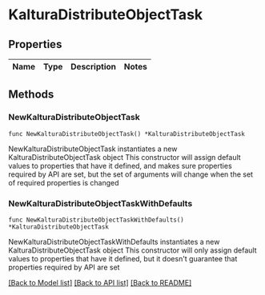 # KalturaDistributeObjectTask

## Properties

Name | Type | Description | Notes
------------ | ------------- | ------------- | -------------

## Methods

### NewKalturaDistributeObjectTask

`func NewKalturaDistributeObjectTask() *KalturaDistributeObjectTask`

NewKalturaDistributeObjectTask instantiates a new KalturaDistributeObjectTask object
This constructor will assign default values to properties that have it defined,
and makes sure properties required by API are set, but the set of arguments
will change when the set of required properties is changed

### NewKalturaDistributeObjectTaskWithDefaults

`func NewKalturaDistributeObjectTaskWithDefaults() *KalturaDistributeObjectTask`

NewKalturaDistributeObjectTaskWithDefaults instantiates a new KalturaDistributeObjectTask object
This constructor will only assign default values to properties that have it defined,
but it doesn't guarantee that properties required by API are set


[[Back to Model list]](../README.md#documentation-for-models) [[Back to API list]](../README.md#documentation-for-api-endpoints) [[Back to README]](../README.md)


